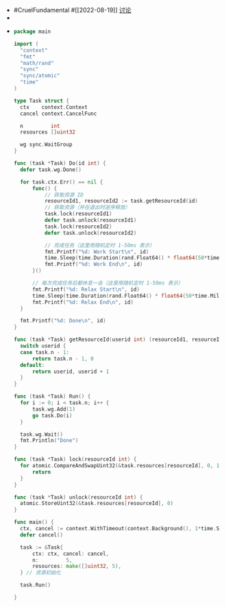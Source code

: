 - #CruelFundamental #[[2022-08-19]] [讨论](https://github.com/CYZH1307/CruelFundamental/tree/main/homework/202208/19)
-
- ```go
  package main
  
  import (
  	"context"
  	"fmt"
  	"math/rand"
  	"sync"
  	"sync/atomic"
  	"time"
  )
  
  type Task struct {
  	ctx    context.Context
  	cancel context.CancelFunc
  
  	n         int
  	resources []uint32
  
  	wg sync.WaitGroup
  }
  
  func (task *Task) Do(id int) {
  	defer task.wg.Done()
  
  	for task.ctx.Err() == nil {
  		func() {
  			// 获取资源 ID
  			resourceId1, resourceId2 := task.getResourceId(id)
  			// 获取资源（并在退出时逆序释放）
  			task.lock(resourceId1)
  			defer task.unlock(resourceId1)
  			task.lock(resourceId2)
  			defer task.unlock(resourceId2)
  
  			// 完成任务（这里用随机定时 1-50ms 表示）
  			fmt.Printf("%d: Work Start\n", id)
  			time.Sleep(time.Duration(rand.Float64() * float64(50*time.Millisecond)))
  			fmt.Printf("%d: Work End\n", id)
  		}()
  
  		// 每次完成任务后都休息一会（这里用随机定时 1-50ms 表示）
  		fmt.Printf("%d: Relax Start\n", id)
  		time.Sleep(time.Duration(rand.Float64() * float64(50*time.Millisecond)))
  		fmt.Printf("%d: Relax End\n", id)
  	}
  
  	fmt.Printf("%d: Done\n", id)
  }
  
  func (task *Task) getResourceId(userid int) (resourceId1, resourceId2 int) {
  	switch userid {
  	case task.n - 1:
  		return task.n - 1, 0
  	default:
  		return userid, userid + 1
  	}
  }
  
  func (task *Task) Run() {
  	for i := 0; i < task.n; i++ {
  		task.wg.Add(1)
  		go task.Do(i)
  	}
  
  	task.wg.Wait()
  	fmt.Println("Done")
  }
  
  func (task *Task) lock(resourceId int) {
  	for atomic.CompareAndSwapUint32(&task.resources[resourceId], 0, 1) {
  		return
  	}
  }
  
  func (task *Task) unlock(resourceId int) {
  	atomic.StoreUint32(&task.resources[resourceId], 0)
  }
  
  func main() {
  	ctx, cancel := context.WithTimeout(context.Background(), 1*time.Second)
  	defer cancel()
  
  	task := &Task{
  		ctx: ctx, cancel: cancel,
  		n:         5,
  		resources: make([]uint32, 5),
  	} // 资源初始化
  
  	task.Run()
  
  }
  ```